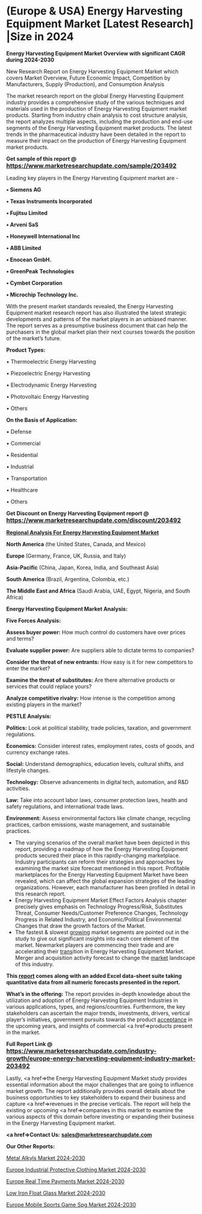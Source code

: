 # (Europe & USA) Energy Harvesting Equipment Market [Latest Research] |Size in 2024

<strong>Energy Harvesting Equipment Market Overview with significant CAGR during 2024-2030</strong>

New Research Report on Energy Harvesting Equipment Market which covers Market Overview, Future Economic Impact, Competition by Manufacturers, Supply (Production), and Consumption Analysis

The market research report on the global Energy Harvesting Equipment industry provides a comprehensive study of the various techniques and materials used in the production of Energy Harvesting Equipment market products. Starting from industry chain analysis to cost structure analysis, the report analyzes multiple aspects, including the production and end-use segments of the Energy Harvesting Equipment market products. The latest trends in the pharmaceutical industry have been detailed in the report to measure their impact on the production of Energy Harvesting Equipment market products.

<strong>Get sample of this report @ <a href=https://www.marketresearchupdate.com/sample/203492><font size=3 color=#0000ff>https://www.marketresearchupdate.com/sample/203492</font></a></strong>

Leading key players in the Energy Harvesting Equipment market are -

<strong>• Siemens AG

• Texas Instruments Incorporated

• Fujitsu Limited

• Arveni SaS

• Honeywell International Inc

• ABB Limited

• Enocean GmbH.

• GreenPeak Technologies

• Cymbet Corporation

• Microchip Technology Inc.</strong>

With the present market standards revealed, the Energy Harvesting Equipment market research report has also illustrated the latest strategic developments and patterns of the market players in an unbiased manner. The report serves as a presumptive business document that can help the purchasers in the global market plan their next courses towards the position of the market’s future.

<strong>Product Types:</strong>

• Thermoelectric Energy Harvesting

• Piezoelectric Energy Harvesting

• Electrodynamic Energy Harvesting

• Photovoltaic Energy Harvesting

• Others

<strong>On the Basis of Application:</strong>

• Defense

• Commercial

• Residential

• Industrial

• Transportation

• Healthcare

• Others

<strong>Get Discount on Energy Harvesting Equipment report @ <a href=https://www.marketresearchupdate.com/discount/203492><font size=3 color=#0000ff>https://www.marketresearchupdate.com/discount/203492</font></a></strong>

<strong><u><b>Regional Analysis For Energy Harvesting Equipment Market</b></u></strong>

<strong><b>North America</b></strong> (the United States, Canada, and Mexico)

<strong><b>Europe </b></strong>(Germany, France, UK, Russia, and Italy)

<strong><b>Asia-Pacific</b></strong> (China, Japan, Korea, India, and Southeast Asia)

<strong><b>South America</b></strong> (Brazil, Argentina, Colombia, etc.)

<strong><b>The Middle East and Africa</b></strong> (Saudi Arabia, UAE, Egypt, Nigeria, and South Africa)

<strong>Energy Harvesting Equipment Market Analysis:</strong>

<strong>Five Forces Analysis:</strong>

<strong>Assess buyer power:</strong> How much control do customers have over prices and terms?

<strong>Evaluate supplier power:</strong> Are suppliers able to dictate terms to companies?

<strong>Consider the threat of new entrants:</strong> How easy is it for new competitors to enter the market?

<strong>Examine the threat of substitutes:</strong> Are there alternative products or services that could replace yours?

<strong>Analyze competitive rivalry:</strong> How intense is the competition among existing players in the market?

<strong>PESTLE Analysis:</strong>

<strong>Politics:</strong> Look at political stability, trade policies, taxation, and government regulations.

<strong>Economics:</strong> Consider interest rates, employment rates, costs of goods, and currency exchange rates.

<strong>Social:</strong> Understand demographics, education levels, cultural shifts, and lifestyle changes.

<strong>Technology:</strong> Observe advancements in digital tech, automation, and R&D activities.

<strong>Law:</strong> Take into account labor laws, consumer protection laws, health and safety regulations, and international trade laws.

<strong>Environment:</strong> Assess environmental factors like climate change, recycling practices, carbon emissions, waste management, and sustainable practices.

<ul>
  <li>The varying scenarios of the overall market have been depicted in this report, providing a roadmap of how the Energy Harvesting Equipment products secured their place in this rapidly-changing marketplace. Industry participants can reform their strategies and approaches by examining the market size forecast mentioned in this report. Profitable marketplaces for the Energy Harvesting Equipment Market have been revealed, which can affect the global expansion strategies of the leading organizations. However, each manufacturer has been profiled in detail in this research report.</li>
  <li>Energy Harvesting Equipment Market Effect Factors Analysis chapter precisely gives emphasis on Technology Progress/Risk, Substitutes Threat, Consumer Needs/Customer Preference Changes, Technology Progress in Related Industry, and Economic/Political Environmental Changes that draw the growth factors of the Market.</li>
  <li>The fastest &amp; slowest <a href=ASDF991299>growing</a> market segments are pointed out in the study to give out significant insights into each core element of the market. Newmarket players are commencing their trade and are accelerating their <a href=>trans</a>ition in Energy Harvesting Equipment Market. Merger and acquisition activity forecast to change the <a href=>market</a> landscape of this industry.</li>
</ul>
<strong>This <a href=>report</a> comes along with an added Excel data-sheet suite taking quantitative data from all numeric forecasts presented in the report.</strong>

<strong>What’s in the offering:</strong> The report provides in-depth knowledge about the utilization and adoption of Energy Harvesting Equipment Industries in various applications, types, and regions/countries. Furthermore, the key stakeholders can ascertain the major trends, investments, drivers, vertical player’s initiatives, government pursuits towards the product <a href=ASDF881288>acceptance</a> in the upcoming years, and insights of commercial <a href=>products</a> present in the market.

<strong>Full Report Link @ <a href=https://www.marketresearchupdate.com/industry-growth/europe-energy-harvesting-equipment-industry-market-203492><font size=3 color=#0000ff>https://www.marketresearchupdate.com/industry-growth/europe-energy-harvesting-equipment-industry-market-203492</font></a></strong>

Lastly, <a href=>the</a> Energy Harvesting Equipment Market study provides essential information about the major challenges that are going to influence market growth. The report additionally provides overall details about the business opportunities to key stakeholders to expand their business and capture <a href=>revenues</a> in the precise verticals. The report will help the existing or upcoming <a href=>companies</a> in this market to examine the various aspects of this domain before investing or expanding their business in the Energy Harvesting Equipment market.

<strong><a href=><strong>Contact Us:</strong></a></strong>
<strong>sales@marketresearchupdate.com</strong>

<strong>Our Other Reports:</strong>

<a href=https://www.linkedin.com/pulse/metal-alkyls-market-growth-possibilities-analysis>Metal Alkyls Market 2024-2030</a>

<a href=https://www.linkedin.com/pulse/europe-industrial-protective-clothing-market-size-share-1e>Europe Industrial Protective Clothing Market 2024-2030</a>

<a href=https://www.linkedin.com/pulse/europe-real-time-payments-market-2023-usd-explained>Europe Real Time Payments Market 2024-2030</a>

<a href=https://www.linkedin.com/pulse/low-iron-float-glass-market-statistics-industry-jw4wf/>Low Iron Float Glass Market 2024-2030</a>

<a href=https://www.linkedin.com/pulse/europe-mobile-sports-game-spg-market-research-3byzf/>Europe Mobile Sports Game Spg Market 2024-2030</a>
